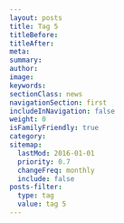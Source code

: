 ```yaml
---
layout: posts
title: Tag 5
titleBefore:
titleAfter:
meta:
summary:
author:
image:
keywords:
sectionClass: news
navigationSection: first
includeInNavigation: false
weight: 0
isFamilyFriendly: true
category:
sitemap:
  lastMod: 2016-01-01
  priority: 0.7
  changeFreq: monthly
  include: false
posts-filter:
  type: tag
  value: tag 5
---
```

